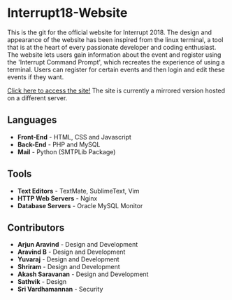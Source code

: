 # Interrupt18-Website
This is the git for the official website for Interrupt 2018. The design and appearance of the website has been inspired from the linux terminal, a tool that is at the heart of every passionate developer and coding enthusiast. The website lets users gain information about the event and register using the 'Interrupt Command Prompt', which recreates the experience of using a terminal. Users can register for certain events and then login and edit these events if they want.

[Click here to access the site!](http://interrupt2k18.in)
The site is currently a mirrored version hosted on a different server.

## Languages
* **Front-End** - HTML, CSS and Javascript
* **Back-End** - PHP and MySQL
* **Mail** - Python (SMTPLib Package)

## Tools
* **Text Editors** - TextMate, SublimeText, Vim
* **HTTP Web Servers** - Nginx
* **Database Servers** - Oracle MySQL Monitor

## Contributors
* **Arjun Aravind** - Design and Development
* **Aravind B** - Design and Development
* **Yuvaraj** - Design and Development
* **Shriram** - Design and Development
* **Akash Saravanan** - Design and Development
* **Sathvik** - Design
* **Sri Vardhamannan** - Security

